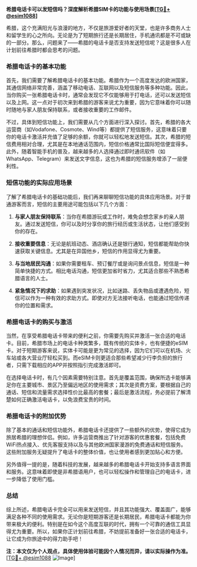 **希腊电话卡可以发短信吗？深度解析希腊SIM卡的功能与使用场景[[TG💪+ @esim1088](https://t.me/s/esim1088)]**

希腊，这个充满阳光与浪漫的地方，不仅是旅游爱好者的天堂，也是许多商务人士和留学生的心之所向。无论是为了短期旅行还是长期居住，手机通讯都是不可或缺的一部分。那么，问题来了——希腊的电话卡是否支持发送短信呢？这是很多人在计划前往希腊时都会思考的问题。

### 希腊电话卡的基本功能

首先，我们需要了解希腊电话卡的基本功能。希腊作为一个高度发达的欧洲国家，其通信网络非常完善，涵盖了移动电话、互联网以及短信服务等多种功能。因此，当你购买一张希腊电话卡时，通常会发现它不仅能够用于打电话，还可以发送短信以及上网。这一点对于初次来到希腊的游客来说尤为重要，因为它意味着你可以随时随地与家人朋友保持联系，或者接收重要的工作邮件。

不过，具体到短信功能上，我们需要从几个方面进行深入探讨。首先，希腊的各大运营商（如Vodafone、Cosmote、Wind等）都提供了短信服务，这意味着只要你的电话卡激活并充值了足够的余额，你就可以轻松地发送短信。其次，希腊的短信费用相对合理，尤其是在本地通话范围内，短信价格通常比国际短信便宜得多。此外，随着智能手机的普及，越来越多的人选择通过即时通讯软件（如WhatsApp、Telegram）来发送文字信息，这也为希腊的短信服务增添了一层便利性。

### 短信功能的实际应用场景

了解了希腊电话卡的基础功能后，我们再来聊聊短信功能的具体应用场景。对于普通游客而言，短信的主要用途可能包括以下几个方面：

1. **与家人朋友保持联系**：当你在希腊游玩或工作时，难免会想念家乡的亲人朋友。通过发送短信，你可以及时分享你的旅行经历或生活状态，让他们感受到你的存在。
   
2. **接收重要信息**：无论是航班动态、酒店确认还是银行通知，短信都能帮助你快速获取关键信息。尤其是在异国他乡，短信的作用显得尤为重要。

3. **与当地居民沟通**：如果你需要租车、预订餐厅或是询问景点信息，短信是一种简单快捷的方式。相比电话沟通，短信更加省时省力，尤其适合那些不熟悉希腊语言的人士。

4. **紧急情况下的求助**：如果遇到突发状况，比如迷路、丢失物品或遭遇危险，短信可以作为一种有效的求助方式。即使对方无法接听电话，也能通过短信传递你的位置和需求。

### 希腊电话卡的购买与激活

当然，在享受希腊电话卡带来的便利之前，你需要先购买并激活一张合适的电话卡。目前，希腊市场上的电话卡种类繁多，既有传统的实体卡，也有便捷的eSIM卡。对于短期游客来说，实体卡可能是更为常见的选择，因为它们可以在机场、火车站或各大营业厅轻松买到。而eSIM卡则更适合那些希望减少行李负担的旅行者，只需下载相应的APP并按照指引完成激活即可。

在选择电话卡时，有几个因素需要特别注意。首先是覆盖范围，确保所选卡能够满足你在主要城市、景区乃至偏远地区的使用需求；其次是资费方案，要根据自己的通话、短信和流量需求选择性价比最高的套餐；最后是激活流程，务必提前了解清楚如何正确激活电话卡，以免浪费宝贵的时间。

### 希腊电话卡的附加优势

除了基本的通话和短信功能外，希腊电话卡还提供了一些额外的优势，使得它成为旅居希腊的理想伴侣。例如，许多运营商推出了针对游客的优惠套餐，包括免费WiFi热点接入、优先客服支持以及与其他欧洲国家漫游的免费通话和短信服务。这些附加服务无疑提升了电话卡的整体价值，也让使用者感到更加贴心和方便。

另外值得一提的是，随着科技的发展，越来越多的希腊电话卡开始支持多语言界面和服务。这意味着即使是非希腊语用户，也可以轻松操作和管理自己的电话卡，进一步降低了使用门槛。

### 总结

综上所述，希腊电话卡完全可以用来发送短信，并且其功能强大、覆盖面广，能够满足各种不同的使用需求。无论你是短期游客还是长期居民，希腊电话卡都能为你带来极大的便利。特别是在如今这个高度互联的时代，拥有一个可靠的通信工具显得尤为重要。所以，如果你正计划前往希腊，不妨提前准备好一张合适的电话卡，让它成为你旅途中的得力助手吧！

**注：本文仅为个人观点，具体使用体验可能因个人情况而异，请以实际操作为准。**[[TG💪+ @esim1088](https://t.me/s/esim1088) ![Image](https://i.postimg.cc/4NQfJmqS/Snipaste-2025-05-13-00-14-12.png)]